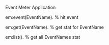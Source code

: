 Event Meter Application


em:event(EventName). % hit event

em:get(EventName).   % get stat for EventName

em:list().           % get all EventNames stat

